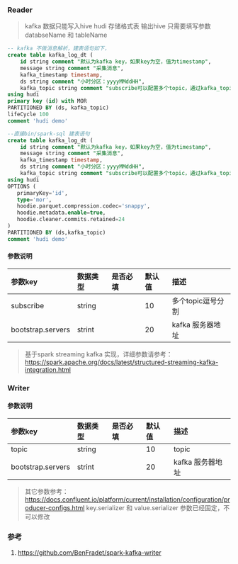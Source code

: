 ### Reader

> kafka 数据只能写入hive hudi 存储格式表
> 输出hive 只需要填写参数 databseName 和 tableName

```sql
-- kafka 不做消息解析，建表语句如下，
create table kafka_log_dt ( 
    id string comment "默认为kafka key，如果key为空，值为timestamp",
    message string comment "采集消息",
    kafka_timestamp timestamp,
    ds string comment "小时分区：yyyyMMddHH",
    kafka_topic string comment "subscribe可以配置多个topic，通过kafka_topic分区消息")
using hudi  
primary key (id) with MOR 
PARTITIONED BY (ds, kafka_topic)
lifeCycle 100
comment 'hudi demo'

--直接bin/spark-sql 建表语句
create table kafka_log_dt (
    id string comment "默认为kafka key，如果key为空，值为timestamp",
    message string comment "采集消息",
    kafka_timestamp timestamp,
    ds string comment "小时分区：yyyyMMddHH",
    kafka_topic string comment "subscribe可以配置多个topic，通过kafka_topic分区消息")
using hudi    
OPTIONS (
   primaryKey='id',
   type='mor',
   hoodie.parquet.compression.codec='snappy',
   hoodie.metadata.enable=true,
   hoodie.cleaner.commits.retained=24
)
PARTITIONED BY (ds,kafka_topic)
comment 'hudi demo'
```

#### 参数说明

| 参数key    | 数据类型    | 是否必填  | 默认值    | 描述          |
|:---------|:--------| :-----   | :------  |:------------|
| subscribe    | string  |          | 10       | 多个topic逗号分割 |
| bootstrap.servers | strint  |          | 20       | kafka 服务器地址 |

> 基于spark streaming kafka 实现，详细参数请参考：https://spark.apache.org/docs/latest/structured-streaming-kafka-integration.html

### Writer

#### 参数说明

| 参数key    | 数据类型    | 是否必填  | 默认值    | 描述                                                                         |
|:---------|:--------| :-----   | :------  |:---------------------------------------------------------------------------|
| topic    | string  |          | 10       | topic                                                                      |
| bootstrap.servers | strint  |          | 20       | kafka 服务器地址                                                                |

> 其它参数参考：https://docs.confluent.io/platform/current/installation/configuration/producer-configs.html
> key.serializer 和 value.serializer 参数已经固定，不可以修改


### 参考

1. https://github.com/BenFradet/spark-kafka-writer

 